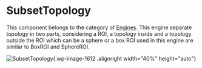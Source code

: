 SubsetTopology
==============

This component belongs to the category of [Engines](../../../../simulation-principles/engine/). This engine separate topology in two parts, considering a ROI, a topology inside and a topology outside the ROI which can be a sphere or a box ROI used in this engine are similar to BoxROI and SphereROI.

![SubsetTopology](https://www.sofa-framework.org/wp-content/uploads/2014/11/SubsetTopology.png){.wp-image-1612 .alignright width="40%" height="auto"}
